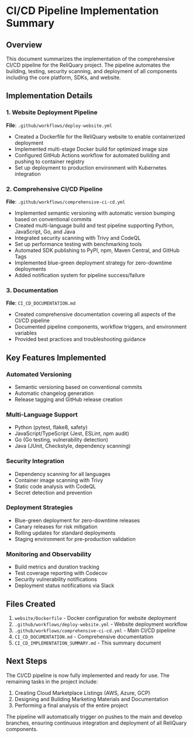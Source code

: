 # CI/CD Pipeline Implementation Summary

## Overview

This document summarizes the implementation of the comprehensive CI/CD pipeline for the ReliQuary project. The pipeline automates the building, testing, security scanning, and deployment of all components including the core platform, SDKs, and website.

## Implementation Details

### 1. Website Deployment Pipeline

**File**: `.github/workflows/deploy-website.yml`

- Created a Dockerfile for the ReliQuary website to enable containerized deployment
- Implemented multi-stage Docker build for optimized image size
- Configured GitHub Actions workflow for automated building and pushing to container registry
- Set up deployment to production environment with Kubernetes integration

### 2. Comprehensive CI/CD Pipeline

**File**: `.github/workflows/comprehensive-ci-cd.yml`

- Implemented semantic versioning with automatic version bumping based on conventional commits
- Created multi-language build and test pipeline supporting Python, JavaScript, Go, and Java
- Integrated security scanning with Trivy and CodeQL
- Set up performance testing with benchmarking tools
- Automated SDK publishing to PyPI, npm, Maven Central, and GitHub Tags
- Implemented blue-green deployment strategy for zero-downtime deployments
- Added notification system for pipeline success/failure

### 3. Documentation

**File**: `CI_CD_DOCUMENTATION.md`

- Created comprehensive documentation covering all aspects of the CI/CD pipeline
- Documented pipeline components, workflow triggers, and environment variables
- Provided best practices and troubleshooting guidance

## Key Features Implemented

### Automated Versioning

- Semantic versioning based on conventional commits
- Automatic changelog generation
- Release tagging and GitHub release creation

### Multi-Language Support

- Python (pytest, flake8, safety)
- JavaScript/TypeScript (Jest, ESLint, npm audit)
- Go (Go testing, vulnerability detection)
- Java (JUnit, Checkstyle, dependency scanning)

### Security Integration

- Dependency scanning for all languages
- Container image scanning with Trivy
- Static code analysis with CodeQL
- Secret detection and prevention

### Deployment Strategies

- Blue-green deployment for zero-downtime releases
- Canary releases for risk mitigation
- Rolling updates for standard deployments
- Staging environment for pre-production validation

### Monitoring and Observability

- Build metrics and duration tracking
- Test coverage reporting with Codecov
- Security vulnerability notifications
- Deployment status notifications via Slack

## Files Created

1. `website/Dockerfile` - Docker configuration for website deployment
2. `.github/workflows/deploy-website.yml` - Website deployment workflow
3. `.github/workflows/comprehensive-ci-cd.yml` - Main CI/CD pipeline
4. `CI_CD_DOCUMENTATION.md` - Comprehensive documentation
5. `CI_CD_IMPLEMENTATION_SUMMARY.md` - This summary document

## Next Steps

The CI/CD pipeline is now fully implemented and ready for use. The remaining tasks in the project include:

1. Creating Cloud Marketplace Listings (AWS, Azure, GCP)
2. Designing and Building Marketing Materials and Documentation
3. Performing a final analysis of the entire project

The pipeline will automatically trigger on pushes to the main and develop branches, ensuring continuous integration and deployment of all ReliQuary components.
